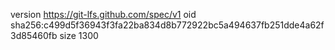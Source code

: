 version https://git-lfs.github.com/spec/v1
oid sha256:c499d5f36943f3fa22ba834d8b772922bc5a494637fb251dde4a62f3d85460fb
size 1300
